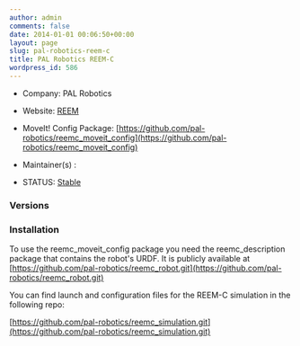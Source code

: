 ```yaml
---
author: admin
comments: false
date: 2014-01-01 00:06:50+00:00
layout: page
slug: pal-robotics-reem-c
title: PAL Robotics REEM-C
wordpress_id: 586
---
```



	
  * Company: PAL Robotics

	
  * Website: [REEM](http://pal-robotics.com/en/products/reem-c/)

	
  * MoveIt! Config Package: [https://github.com/pal-robotics/reemc_moveit_config](https://github.com/pal-robotics/reemc_moveit_config)

	
  * Maintainer(s) :

	
  * STATUS: [Stable](/about/moveit-status/#legend)




### Versions








### Installation


To use the reemc_moveit_config package you need the reemc_description package that contains the robot's URDF. It is publicly available at [https://github.com/pal-robotics/reemc_robot.git](https://github.com/pal-robotics/reemc_robot.git)


You can find launch and configuration files for the REEM-C simulation in the following repo:

[https://github.com/pal-robotics/reemc_simulation.git](https://github.com/pal-robotics/reemc_simulation.git)



